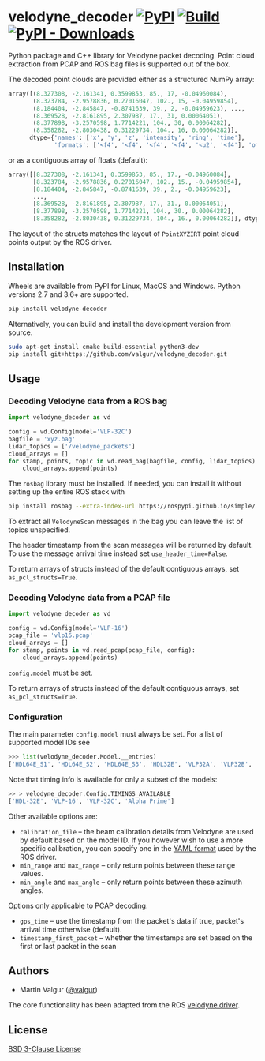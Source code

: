 # velodyne_decoder [![PyPI](https://img.shields.io/pypi/v/velodyne-decoder)](https://pypi.org/project/velodyne-decoder/) [![Build](https://github.com/valgur/velodyne_decoder/actions/workflows/build.yml/badge.svg?event=push)](https://github.com/valgur/velodyne_decoder/actions/workflows/build.yml) [![PyPI - Downloads](https://img.shields.io/pypi/dm/velodyne-decoder)](https://pypistats.org/packages/velodyne-decoder)

Python package and C++ library for Velodyne packet decoding. Point cloud extraction from PCAP and ROS bag files is
supported out of the box.

The decoded point clouds are provided either as a structured NumPy array:

```python
array([(8.327308, -2.161341, 0.3599853, 85., 17, -0.04960084),
       (8.323784, -2.9578836, 0.27016047, 102., 15, -0.04959854),
       (8.184404, -2.845847, -0.8741639, 39., 2, -0.04959623), ...,
       (8.369528, -2.8161895, 2.307987, 17., 31, 0.00064051),
       (8.377898, -3.2570598, 1.7714221, 104., 30, 0.00064282),
       (8.358282, -2.8030438, 0.31229734, 104., 16, 0.00064282)],
      dtype={'names': ['x', 'y', 'z', 'intensity', 'ring', 'time'],
             'formats': ['<f4', '<f4', '<f4', '<f4', '<u2', '<f4'], 'offsets': [0, 4, 8, 16, 20, 24], 'itemsize': 32})
```

or as a contiguous array of floats (default):

```python
array([[8.327308, -2.161341, 0.3599853, 85., 17., -0.04960084],
       [8.323784, -2.9578836, 0.27016047, 102., 15., -0.04959854],
       [8.184404, -2.845847, -0.8741639, 39., 2., -0.04959623],
       ...,
       [8.369528, -2.8161895, 2.307987, 17., 31., 0.00064051],
       [8.377898, -3.2570598, 1.7714221, 104., 30., 0.00064282],
       [8.358282, -2.8030438, 0.31229734, 104., 16., 0.00064282]], dtype=float32)
```

The layout of the structs matches the layout of `PointXYZIRT` point cloud points output by the ROS driver.

## Installation

Wheels are available from PyPI for Linux, MacOS and Windows. Python versions 2.7 and 3.6+ are supported.

```bash
pip install velodyne-decoder
```

Alternatively, you can build and install the development version from source.

```bash
sudo apt-get install cmake build-essential python3-dev
pip install git+https://github.com/valgur/velodyne_decoder.git
```

## Usage

### Decoding Velodyne data from a ROS bag

```python
import velodyne_decoder as vd

config = vd.Config(model='VLP-32C')
bagfile = 'xyz.bag'
lidar_topics = ['/velodyne_packets']
cloud_arrays = []
for stamp, points, topic in vd.read_bag(bagfile, config, lidar_topics):
    cloud_arrays.append(points)
```

The `rosbag` library must be installed. If needed, you can install it without setting up the entire ROS stack with

```bash
pip install rosbag --extra-index-url https://rospypi.github.io/simple/
```

To extract all `VelodyneScan` messages in the bag you can leave the list of topics unspecified.

The header timestamp from the scan messages will be returned by default. To use the message arrival time instead
set `use_header_time=False`.

To return arrays of structs instead of the default contiguous arrays, set `as_pcl_structs=True`.

### Decoding Velodyne data from a PCAP file

```python
import velodyne_decoder as vd

config = vd.Config(model='VLP-16')
pcap_file = 'vlp16.pcap'
cloud_arrays = []
for stamp, points in vd.read_pcap(pcap_file, config):
    cloud_arrays.append(points)
```

`config.model` must be set.

To return arrays of structs instead of the default contiguous arrays, set `as_pcl_structs=True`.

### Configuration

The main parameter `config.model` must always be set. For a list of supported model IDs see

```python
>>> list(velodyne_decoder.Model.__entries)
['HDL64E_S1', 'HDL64E_S2', 'HDL64E_S3', 'HDL32E', 'VLP32A', 'VLP32B', 'VLP32C', 'VLP16', 'PuckLite', 'PuckHiRes', 'VLS128', 'AlphaPrime']
```

Note that timing info is available for only a subset of the models:

```python
>> > velodyne_decoder.Config.TIMINGS_AVAILABLE
['HDL-32E', 'VLP-16', 'VLP-32C', 'Alpha Prime']
```

Other available options are:

* `calibration_file` – the beam calibration details from Velodyne are used by default based on the model ID. If you
  however wish to use a more specific calibration, you can specify one in
  the [YAML format](https://wiki.ros.org/velodyne_pointcloud#gen_calibration.py) used by the ROS driver.
* `min_range` and `max_range` – only return points between these range values.
* `min_angle` and `max_angle` – only return points between these azimuth angles.

Options only applicable to PCAP decoding:

* `gps_time` – use the timestamp from the packet's data if true, packet's arrival time otherwise (default).
* `timestamp_first_packet` – whether the timestamps are set based on the first or last packet in the scan

## Authors

* Martin Valgur ([@valgur](https://github.com/valgur))

The core functionality has been adapted from the ROS [velodyne driver](https://github.com/ros-drivers/velodyne).

## License

[BSD 3-Clause License](LICENSE)
